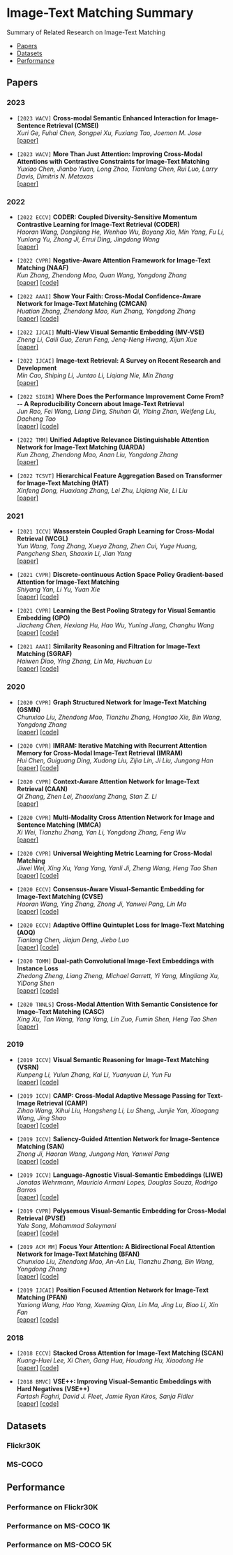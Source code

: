 # Image-Text Matching Summary
Summary of Related Research on Image-Text Matching

- [Papers](#Papers)
- [Datasets](#Datasets)
- [Performance](#Performance)

## Papers

### 2023

- `[2023 WACV]` **Cross-modal Semantic Enhanced Interaction for Image-Sentence Retrieval (CMSEI)**  
*Xuri Ge, Fuhai Chen, Songpei Xu, Fuxiang Tao, Joemon M. Jose*  
[[paper]](https://arxiv.org/pdf/2210.08908)

- `[2023 WACV]` **More Than Just Attention: Improving Cross-Modal Attentions with Contrastive Constraints for Image-Text Matching**  
*Yuxiao Chen, Jianbo Yuan, Long Zhao, Tianlang Chen, Rui Luo, Larry Davis, Dimitris N. Metaxas*  
[[paper]](https://arxiv.org/pdf/2105.09597)

### 2022

- `[2022 ECCV]` **CODER: Coupled Diversity-Sensitive Momentum Contrastive Learning for Image-Text Retrieval (CODER)**  
*Haoran Wang, Dongliang He, Wenhao Wu, Boyang Xia, Min Yang, Fu Li, Yunlong Yu, Zhong Ji, Errui Ding, Jingdong Wang*  
[[paper]](https://arxiv.org/pdf/2208.09843.pdf)

- `[2022 CVPR]` **Negative-Aware Attention Framework for Image-Text Matching (NAAF)**  
*Kun Zhang, Zhendong Mao, Quan Wang, Yongdong Zhang*  
[[paper]](https://openaccess.thecvf.com/content/CVPR2022/papers/Zhang_Negative-Aware_Attention_Framework_for_Image-Text_Matching_CVPR_2022_paper.pdf)
[[code]](https://github.com/CrossmodalGroup/NAAF)

- `[2022 AAAI]` **Show Your Faith: Cross-Modal Confidence-Aware Network for Image-Text Matching (CMCAN)**  
*Huatian Zhang, Zhendong Mao, Kun Zhang, Yongdong Zhang*  
[[paper]](https://www.aaai.org/AAAI22Papers/AAAI-2029.ZhangH.pdf)
[[code]](https://github.com/CrossmodalGroup/CMCAN)

- `[2022 IJCAI]` **Multi-View Visual Semantic Embedding (MV-VSE)**  
*Zheng Li, Caili Guo, Zerun Feng, Jenq-Neng Hwang, Xijun Xue*  
[[paper]](https://www.ijcai.org/proceedings/2022/0158.pdf)

- `[2022 IJCAI]` **Image-text Retrieval: A Survey on Recent Research and Development**  
*Min Cao, Shiping Li, Juntao Li, Liqiang Nie, Min Zhang*  
[[paper]](https://arxiv.org/pdf/2203.14713)

- `[2022 SIGIR]` **Where Does the Performance Improvement Come From? -- A Reproducibility Concern about Image-Text Retrieval**  
*Jun Rao, Fei Wang, Liang Ding, Shuhan Qi, Yibing Zhan, Weifeng Liu, Dacheng Tao*  
[[paper]](https://arxiv.org/pdf/2203.03853)
[[code]](https://github.com/WangFei-2019/Image-text-Retrieval)

- `[2022 TMM]` **Unified Adaptive Relevance Distinguishable Attention Network for Image-Text Matching (UARDA)**  
*Kun Zhang, Zhendong Mao, Anan Liu, Yongdong Zhang*  
[[paper]](https://ieeexplore.ieee.org/stamp/stamp.jsp?tp=&arnumber=9676463)

- `[2022 TCSVT]` **Hierarchical Feature Aggregation Based on Transformer for Image-Text Matching (HAT)**  
*Xinfeng Dong, Huaxiang Zhang, Lei Zhu, Liqiang Nie, Li Liu*  
[[paper]](https://ieeexplore.ieee.org/stamp/stamp.jsp?tp=&arnumber=9745936)


### 2021

- `[2021 ICCV]` **Wasserstein Coupled Graph Learning for Cross-Modal Retrieval (WCGL)**  
*Yun Wang, Tong Zhang, Xueya Zhang, Zhen Cui, Yuge Huang, Pengcheng Shen, Shaoxin Li, Jian Yang*  
[[paper]](https://openaccess.thecvf.com/content/ICCV2021/papers/Wang_Wasserstein_Coupled_Graph_Learning_for_Cross-Modal_Retrieval_ICCV_2021_paper.pdf)

- `[2021 CVPR]` **Discrete-continuous Action Space Policy Gradient-based Attention for Image-Text Matching**  
*Shiyang Yan, Li Yu, Yuan Xie*  
[[paper]](https://arxiv.org/abs/2104.10406)
[[code]](https://github.com/Shiyang-Yan/Discrete-continous-PG-for-Retrieval)

- `[2021 CVPR]` **Learning the Best Pooling Strategy for Visual Semantic Embedding (GPO)**  
*Jiacheng Chen, Hexiang Hu, Hao Wu, Yuning Jiang, Changhu Wang*  
[[paper]](https://arxiv.org/pdf/2011.04305)
[[code]](https://github.com/woodfrog/vse_infty)

- `[2021 AAAI]` **Similarity Reasoning and Filtration for Image-Text Matching (SGRAF)**  
*Haiwen Diao, Ying Zhang, Lin Ma, Huchuan Lu*  
[[paper]](https://arxiv.org/pdf/2101.01368)
[[code]](https://github.com/Paranioar/SGRAF)

### 2020

- `[2020 CVPR]` **Graph Structured Network for Image-Text Matching (GSMN)**  
*Chunxiao Liu, Zhendong Mao, Tianzhu Zhang, Hongtao Xie, Bin Wang, Yongdong Zhang*  
[[paper]](http://openaccess.thecvf.com/content_CVPR_2020/papers/Liu_Graph_Structured_Network_for_Image-Text_Matching_CVPR_2020_paper.pdf)
[[code]](https://github.com/CrossmodalGroup/GSMN)

- `[2020 CVPR]` **IMRAM: Iterative Matching with Recurrent Attention Memory for Cross-Modal Image-Text Retrieval (IMRAM)**  
*Hui Chen, Guiguang Ding, Xudong Liu, Zijia Lin, Ji Liu, Jungong Han*  
[[paper]](https://arxiv.org/abs/2003.03772)
[[code]](https://github.com/HuiChen24/IMRAM)

- `[2020 CVPR]` **Context-Aware Attention Network for Image-Text Retrieval (CAAN)**  
*Qi Zhang, Zhen Lei, Zhaoxiang Zhang, Stan Z. Li*  
[[paper]](http://openaccess.thecvf.com/content_CVPR_2020/papers/Zhang_Context-Aware_Attention_Network_for_Image-Text_Retrieval_CVPR_2020_paper.pdf)

- `[2020 CVPR]` **Multi-Modality Cross Attention Network for Image and Sentence Matching (MMCA)**  
*Xi Wei, Tianzhu Zhang, Yan Li, Yongdong Zhang, Feng Wu*  
[[paper]](http://openaccess.thecvf.com/content_CVPR_2020/papers/Wei_Multi-Modality_Cross_Attention_Network_for_Image_and_Sentence_Matching_CVPR_2020_paper.pdf)

- `[2020 CVPR]` **Universal Weighting Metric Learning for Cross-Modal Matching**  
*Jiwei Wei, Xing Xu, Yang Yang, Yanli Ji, Zheng Wang, Heng Tao Shen*  
[[paper]](http://openaccess.thecvf.com/content_CVPR_2020/papers/Wei_Universal_Weighting_Metric_Learning_for_Cross-Modal_Matching_CVPR_2020_paper.pdf)
[[code]](https://github.com/wayne980/PolyLoss)

- `[2020 ECCV]` **Consensus-Aware Visual-Semantic Embedding for Image-Text Matching (CVSE)**  
*Haoran Wang, Ying Zhang, Zhong Ji, Yanwei Pang, Lin Ma*  
[[paper]](https://arxiv.org/pdf/2007.08883)
[[code]](https://github.com/BruceW91/CVSE)

- `[2020 ECCV]` **Adaptive Offline Quintuplet Loss for Image-Text Matching (AOQ)**  
*Tianlang Chen, Jiajun Deng, Jiebo Luo*  
[[paper]](https://arxiv.org/abs/2003.03669)
[[code]](https://github.com/sunnychencool/AOQ)

- `[2020 TOMM]` **Dual-path Convolutional Image-Text Embeddings with Instance Loss**  
*Zhedong Zheng, Liang Zheng, Michael Garrett, Yi Yang, Mingliang Xu, YiDong Shen*  
[[paper]](https://arxiv.org/pdf/1711.05535)
[[code]](https://github.com/layumi/Image-Text-Embedding)

- `[2020 TNNLS]` **Cross-Modal Attention With Semantic Consistence for Image–Text Matching (CASC)**  
*Xing Xu, Tan Wang, Yang Yang, Lin Zuo, Fumin Shen, Heng Tao Shen*  
[[paper]](https://ieeexplore.ieee.org/stamp/stamp.jsp?tp=&arnumber=8994196)

### 2019

- `[2019 ICCV]` **Visual Semantic Reasoning for Image-Text Matching (VSRN)**  
*Kunpeng Li, Yulun Zhang, Kai Li, Yuanyuan Li, Yun Fu*  
[[paper]](https://openaccess.thecvf.com/content_ICCV_2019/papers/Li_Visual_Semantic_Reasoning_for_Image-Text_Matching_ICCV_2019_paper.pdf)
[[code]](https://github.com/KunpengLi1994/VSRN)

- `[2019 ICCV]` **CAMP: Cross-Modal Adaptive Message Passing for Text-Image Retrieval (CAMP)**  
*Zihao Wang, Xihui Liu, Hongsheng Li, Lu Sheng, Junjie Yan, Xiaogang Wang, Jing Shao*  
[[paper]](https://arxiv.org/abs/1909.05506)
[[code]](https://github.com/ZihaoWang-CV/CAMP_iccv19)

- `[2019 ICCV]` **Saliency-Guided Attention Network for Image-Sentence Matching (SAN)**  
*Zhong Ji, Haoran Wang, Jungong Han, Yanwei Pang*  
[[paper]](https://arxiv.org/abs/1904.09471)
[[code]](https://github.com/HabbakukWang1103/SAN)

- `[2019 ICCV]` **Language-Agnostic Visual-Semantic Embeddings (LIWE)**  
*Jonatas Wehrmann, Maurício Armani Lopes, Douglas Souza, Rodrigo Barros*  
[[paper]](https://openaccess.thecvf.com/content_ICCV_2019/papers/Wehrmann_Language-Agnostic_Visual-Semantic_Embeddings_ICCV_2019_paper.pdf)
[[code]](https://github.com/jwehrmann/lavse)

- `[2019 CVPR]` **Polysemous Visual-Semantic Embedding for Cross-Modal Retrieval (PVSE)**  
*Yale Song, Mohammad Soleymani*  
[[paper]](https://arxiv.org/abs/1906.04402)
[[code]](https://github.com/yalesong/pvse)

- `[2019 ACM MM]` **Focus Your Attention: A Bidirectional Focal Attention Network for Image-Text Matching (BFAN)**  
*Chunxiao Liu, Zhendong Mao, An-An Liu, Tianzhu Zhang, Bin Wang, Yongdong Zhang*  
[[paper]](https://arxiv.org/abs/1909.11416)
[[code]](https://github.com/CrossmodalGroup/BFAN)

- `[2019 IJCAI]` **Position Focused Attention Network for Image-Text Matching (PFAN)**  
*Yaxiong Wang, Hao Yang, Xueming Qian, Lin Ma, Jing Lu, Biao Li, Xin Fan*  
[[paper]](https://arxiv.org/pdf/1907.09748)
[[code]](https://github.com/HaoYang0123/Position-Focused-Attention-Network)

### 2018

- `[2018 ECCV]` **Stacked Cross Attention for Image-Text Matching (SCAN)**  
*Kuang-Huei Lee, Xi Chen, Gang Hua, Houdong Hu, Xiaodong He*  
[[paper]](http://openaccess.thecvf.com/content_ECCV_2018/papers/Kuang-Huei_Lee_Stacked_Cross_Attention_ECCV_2018_paper.pdf)
[[code]](https://github.com/kuanghuei/SCAN)

- `[2018 BMVC]` **VSE++: Improving Visual-Semantic Embeddings with Hard Negatives (VSE++)**  
*Fartash Faghri, David J. Fleet, Jamie Ryan Kiros, Sanja Fidler*  
[[paper]](https://arxiv.org/pdf/1707.05612)
[[code]](https://github.com/fartashf/vsepp)

## Datasets
### Flickr30K  
### MS-COCO  

## Performance

### Performance on Flickr30K

### Performance on MS-COCO 1K

### Performance on MS-COCO 5K

